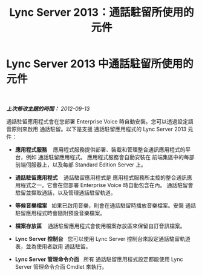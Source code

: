 ﻿---
title: Lync Server 2013：通話駐留所使用的元件
TOCTitle: 通話駐留所使用的元件
ms:assetid: c7ffbee3-0ce1-48c0-bb56-af098b41d6d6
ms:mtpsurl: https://technet.microsoft.com/zh-tw/library/Gg398824(v=OCS.15)
ms:contentKeyID: 49292299
ms.date: 08/10/2015
mtps_version: v=OCS.15
ms.translationtype: HT
---

# Lync Server 2013 中通話駐留所使用的元件

 

_**上次修改主題的時間：** 2012-09-13_

通話駐留應用程式會在您部署 Enterprise Voice 時自動安裝。您可以透過設定語音原則來啟用 通話駐留。以下是支援 通話駐留應用程式的 Lync Server 2013 元件：

  - **應用程式服務**    應用程式服務提供部署、裝載和管理整合通訊應用程式的平台，例如 通話駐留應用程式。 應用程式服務會自動安裝在 前端集區中的每部前端伺服器上，以及每部 Standard Edition Server 上。

  - **通話駐留應用程式**    通話駐留應用程式是 應用程式服務所主控的整合通訊應用程式之一。它會在您部署 Enterprise Voice 時自動包含在內。 通話駐留會駐留並擷取通話，以及管理通話駐留軌道。

  - **等候音樂檔案**   如果已啟用音樂，則會在通話駐留時播放音樂檔案。安裝 通話駐留應用程式時會隨附預設音樂檔案。

  - **檔案存放區**    通話駐留應用程式會使用檔案存放區來保留自訂音訊檔案。

  - **Lync Server 控制台**   您可以使用 Lync Server 控制台來設定通話駐留軌道表，並為使用者啟用 通話駐留。

  - **Lync Server 管理命令介面**   所有 通話駐留應用程式設定都能使用 Lync Server 管理命令介面 Cmdlet 來執行。

